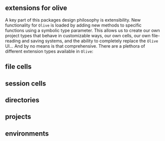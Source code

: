 ## extensions for olive
A key part of this packages design philosophy is extensibility. New functionality for `Olive` is loaded by adding new methods to specific functions using a symbolic type parameter.
This allows us to create our own project types that behave in customizable ways, our own cells, our own file-reading and saving systems, and the ability to completely replace the `Olive` UI... And by no means is that comprehensive. There are a plethora of different extension types available in `Olive`:
## file cells

## session cells

## directories

## projects

## environments

